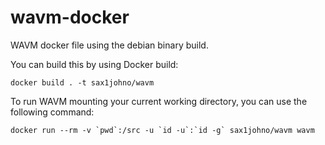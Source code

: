 # wavm-docker
WAVM docker file using the debian binary build.

You can build this by using Docker build:

```
docker build . -t sax1johno/wavm
```

To run WAVM mounting your current working directory, you can use the following command:

```
docker run --rm -v `pwd`:/src -u `id -u`:`id -g` sax1johno/wavm wavm
```
